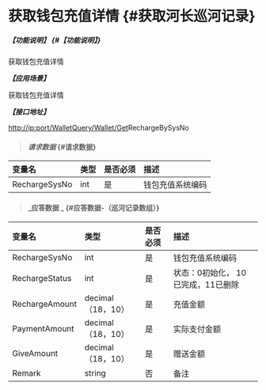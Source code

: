 # 获取钱包充值详情 {#获取河长巡河记录}

##### _【功能说明】_ {#【功能说明】}

获取钱包充值详情

_**【应用场景】**_

获取钱包充值详情

_**【接口地址】**_

[http://ip:port/WalletQuery/Wallet/Get](http://ip:port/HMQuery/PatrolRiver/GetPatrolRivers)RechargeBySysNo

> #### _请求数据_ {#请求数据}

| 变量名 | 类型 | 是否必须 | 描述 |
| :--- | :--- | :--- | :--- |
| RechargeSysNo | int | 是 | 钱包充值系统编码 |

> #### _应答数据 _ {#应答数据-（巡河记录数组）}

| 变量名 | 类型 | 是否必须 | 描述 |
| :--- | :--- | :--- | :--- |
| RechargeSysNo | int | 是 | 钱包充值系统编码 |
| RechargeStatus | int | 是 | 状态：0初始化， 10已完成，11已删除 |
| RechargeAmount | decimal（18，10） | 是 | 充值金额 |
| PaymentAmount | decimal（18，10） | 是 | 实际支付金额 |
| GiveAmount | decimal（18，10） | 是 | 赠送金额 |
| Remark | string | 否 | 备注 |



